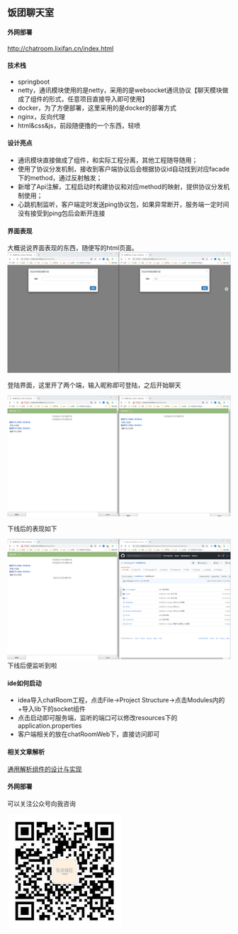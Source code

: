 ## 饭团聊天室

#### 外网部署

http://chatroom.lixifan.cn/index.html

#### 技术栈

- springboot
- netty，通讯模块使用的是netty，采用的是websocket通讯协议【聊天模块做成了组件的形式，任意项目直接导入即可使用】
- docker，为了方便部署，这里采用的是docker的部署方式
- nginx，反向代理
- html&css&js，前段随便撸的一个东西，轻喷

#### 设计亮点

- 通讯模块直接做成了组件，和实际工程分离，其他工程随导随用；
- 使用了协议分发机制，接收到客户端协议后会根据协议id自动找到对应facade下的method，通过反射触发；
- 新增了Api注解，工程启动时构建协议和对应method的映射，提供协议分发机制使用；
- 心跳机制监听，客户端定时发送ping协议包，如果异常断开，服务端一定时间没有接受到ping包后会断开连接

#### 界面表现
大概说说界面表现的东西，随便写的html页面。
![](img/3365849-0c41a1abaf94356c.png)

登陆界面，这里开了两个端，输入昵称即可登陆，之后开始聊天

![](img/3365849-10a198ed4071746e.png)

下线后的表现如下

![](img/3365849-59b5ca88f78c71c2.png)
下线后便监听到啦

#### ide如何启动

- idea导入chatRoom工程，点击File->Project Structure->点击Modules内的+导入lib下的socket组件
- 点击启动即可服务端，监听的端口可以修改resources下的application.properties
- 客户端相关的放在chatRoomWeb下，直接访问即可

#### 相关文章解析

[通用解析组件的设计与实现](https://mp.weixin.qq.com/s/WpFSYki8fRpqHv96NqwK_Q)

#### 外网部署

可以关注公众号向我咨询

![公众号.jpg](img/16aff62fa6acf090)